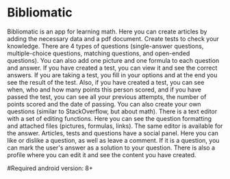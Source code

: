 # Bibliomatic
Bibliomatic is an app for learning math. Here you can create articles by adding the necessary data and a pdf document. Create tests to check your knowledge. There are 4 types of questions (single-answer questions, multiple-choice questions, matching questions, and open-ended questions). You can also add one picture and one formula to each question and answer. If you have created a test, you can view it and see the correct answers. If you are taking a test, you fill in your options and at the end you see the result of the test. Also, if you have created a test, you can see when, who and how many points this person scored, and if you have passed the test, you can see all your previous attempts, the number of points scored and the date of passing. You can also create your own questions (similar to StackOverflow, but about math). There is a text editor with a set of editing functions. Here you can see the question formatting and attached files (pictures, formulas, links). The same editor is available for the answer. Articles, tests and questions have a social panel. Here you can like or dislike a question, as well as leave a comment. If it is a question, you can mark the user's answer as a solution to your question. There is also a profile where you can edit it and see the content you have created.

#Required android version: 8+
